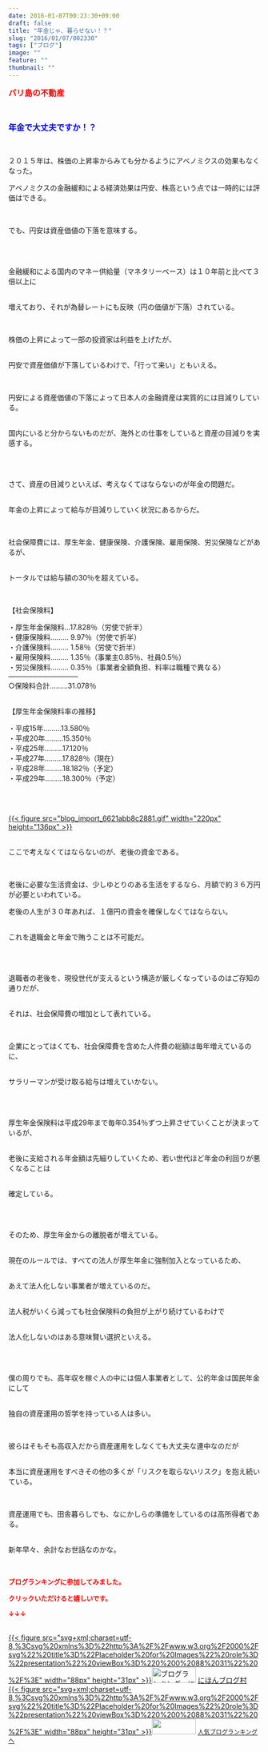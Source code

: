 ```yaml
---
date: 2016-01-07T00:23:30+09:00
draft: false
title: "年金じゃ、暮らせない！？"
slug: "2016/01/07/002330"
tags: ["ブログ"]
image: ""
feature: ""
thumbnail: ""
---
```

<p><font color="#ff0000" size="3"><strong>バリ島の不動産</strong></font></p><br/><p><font color="#0000ff" size="3"><strong>年金で大丈夫ですか！？</strong></font></p><br/><p>２０１５年は、株価の上昇率からみても分かるようにアベノミクスの効果もなくなった。<br/></p><p>アベノミクスの金融緩和による経済効果は円安、株高という点では一時的には評価はできる。</p><br/><p>でも、円安は資産価値の下落を意味する。</p><br/><p><br/>金融緩和による国内のマネー供給量（マネタリーベース）は１０年前と比べて３倍以上に</p><p><br/>増えており、それが為替レートにも反映（円の価値が下落）されている。</p><br/><p>株価の上昇によって一部の投資家は利益を上げたが、</p><p><br/>円安で資産価値が下落しているわけで、「行って来い」ともいえる。</p><br/><p>円安による資産価値の下落によって日本人の金融資産は実質的には目減りしている。</p><p><br/>国内にいると分からないものだが、海外との仕事をしていると資産の目減りを実感する。</p><br/><br/><p>さて、資産の目減りといえば、考えなくてはならないのが年金の問題だ。</p><p><br/>年金の上昇によって給与が目減りしていく状況にあるからだ。</p><br/><p>社会保障費には、厚生年金、健康保険、介護保険、雇用保険、労災保険などがあるが、</p><p><br/>トータルでは給与額の30％を超えている。</p><br/><p>【社会保険料】</p><p>・厚生年金保険料…17.828％（労使で折半）<br/>・健康保険料……… 9.97％（労使で折半）<br/>・介護保険料……… 1.58％（労使で折半）<br/>・雇用保険料……… 1.35％（事業主0.85％、社員0.5％）<br/>・労災保険料……… 0.35％（事業者全額負担、料率は職種で異なる）<br/>──────────────<br/>○保険料合計………31.078％</p><p><br/>【厚生年金保険料率の推移】</p><p>・平成15年………13.580％<br/>・平成20年………15.350％<br/>・平成25年………17.120％<br/>・平成27年………17.828％（現在）<br/>・平成28年………18.182％（予定）<br/>・平成29年………18.300％（予定）</p><br/><p><br/><a href="blog_import_6621abba2a0e7.gif">{{< figure src="blog_import_6621abb8c2881.gif" width="220px" height="136px" >}}</a> <br/></p><p><br/>ここで考えなくてはならないのが、老後の資金である。</p><br/><p>老後に必要な生活資金は、少しゆとりのある生活をするなら、月額で約３６万円が必要といわれている。<br/></p><p>老後の人生が３０年あれば、１億円の資金を確保しなくてはならない。</p><p><br/>これを退職金と年金で賄うことは不可能だ。</p><br/><br/><p>退職者の老後を、現役世代が支えるという構造が厳しくなっているのはご存知の通りだが、</p><p><br/>それは、社会保障費の増加として表れている。</p><br/><p>企業にとってはくても、社会保障費を含めた人件費の総額は毎年増えているのに、</p><p><br/>サラリーマンが受け取る給与は増えていかない。</p><br/><br/><p>厚生年金保険料は平成29年まで毎年0.354％ずつ上昇させていくことが決まっているが、</p><p><br/>老後に支給される年金額は先細りしていくため、若い世代ほど年金の利回りが悪くなることは</p><p><br/>確定している。</p><br/><br/><p>そのため、厚生年金からの離脱者が増えている。</p><p><br/>現在のルールでは、すべての法人が厚生年金に強制加入となっているため、</p><p><br/>あえて法人化しない事業者が増えているのだ。</p><p><br/>法人税がいくら減っても社会保険料の負担が上がり続けているわけで</p><p><br/>法人化しないのはある意味賢い選択といえる。</p><br/><br/><p>僕の周りでも、高年収を稼ぐ人の中には個人事業者として、公的年金は国民年金にして</p><p><br/>独自の資産運用の哲学を持っている人は多い。</p><br/><p>彼らはそもそも高収入だから資産運用をしなくても大丈夫な連中なのだが</p><p><br/>本当に資産運用をすべきその他の多くが「リスクを取らないリスク」を抱え続いている。</p><br/><p>資産運用でも、田舎暮らしでも、なにかしらの準備をしているのは高所得者である。</p><p><br/>新年早々、余計なお世話なのかな。<br/></p><br/><p><font color="#ff0000" size="2"><strong>ブログランキングに参加してみました。<br/></strong></font></p><p><font color="#ff0000" size="2"><strong>クリックいただけると嬉しいです。<br/></strong></font></p><p><font color="#ff0000" size="2"><strong>↓↓↓</strong></font></p><p><br/><a href="http://www.blogmura.com/ranking.html" target="_blank">{{< figure src="svg+xml;charset=utf-8,%3Csvg%20xmlns%3D%22http%3A%2F%2Fwww.w3.org%2F2000%2Fsvg%22%20title%3D%22Placeholder%20for%20Images%22%20role%3D%22presentation%22%20viewBox%3D%220%200%2088%2031%22%20%2F%3E" width="88px" height="31px" >}}<noscript><img border="0" alt="ブログランキング・にほんブログ村へ" src="https://img-proxy.blog-video.jp/images?url=http%3A%2F%2Fwww.blogmura.com%2Fimg%2Fwww88_31.gif" width="88" height="31"></noscript></a> <a href="http://www.blogmura.com/ranking.html" target="_blank">にほんブログ村</a> <br/><a title="人気ブログランキングへ" href="link.php?1804582">{{< figure src="svg+xml;charset=utf-8,%3Csvg%20xmlns%3D%22http%3A%2F%2Fwww.w3.org%2F2000%2Fsvg%22%20title%3D%22Placeholder%20for%20Images%22%20role%3D%22presentation%22%20viewBox%3D%220%200%2088%2031%22%20%2F%3E" width="88px" height="31px" >}}<noscript><img border="0" src="https://blog.with2.net/img/banner/banner_22.gif" width="88" height="31"></noscript></a> <a style="FONT-SIZE: 12px" href="link.php?1804582">人気ブログランキングへ</a> </p>

